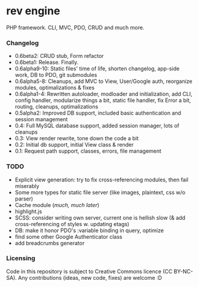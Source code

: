 rev engine
==========

PHP framework. CLI, MVC, PDO, CRUD and much more.

### Changelog
 - 0.6beta2: CRUD stub, Form refactor
 - 0.6beta1: Release. Finally.
 - 0.6alpha9-10: Static files' time of life, shorten changelog, app-side work, DB to PDO, git submodules
 - 0.6alpha5-8: Cleanups, add MVC to View, User/Google auth, reorganize modules, optimalizations & fixes
 - 0.6alpha1-4: Rewritten autoloader, modloader and initialization, add CLI, config handler, modularize things a bit, static file handler, fix Error a bit, routing, cleanups, optimalizations
 - 0.5alpha2: Improved DB support, included basic authentication and session management
 - 0.4: Full MySQL database support, added session manager, lots of cleanups
 - 0.3: View render rewrite, tone down the code a bit
 - 0.2: Initial db support, initial View class & render
 - 0.1: Request path support, classes, errors, file management

### TODO
 - Explicit view generation: try to fix cross-referencing modules, then fail miserably
 - Some more types for static file server (like images, plaintext, css w/o parser)
 - Cache module (_much, much later_)
 - highlight.js
 - SCSS: consider writing own server, current one is hellish slow (& add cross-referencing of styles w. updating etags)
 - DB: make it honor PDO's :variable binding in query, optimize
 - find some other Google Authenticator class
 - add breadcrumbs generator

### Licensing
Code in this repository is subject to Creative Commons licence (CC BY-NC-SA).
Any contributions (ideas, new code, fixes) are welcome :D
